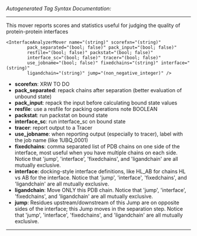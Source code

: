 _Autogenerated Tag Syntax Documentation:_

---
This mover reports scores and statistics useful for judging the quality of protein-protein interfaces

```
<InterfaceAnalyzerMover name="(string)" scorefxn="(string)"
        pack_separated="(bool; false)" pack_input="(bool; false)"
        resfile="(bool; false)" packstat="(bool; false)"
        interface_sc="(bool; false)" tracer="(bool; false)"
        use_jobname="(bool; false)" fixedchains="(string)" interface="(string)"
        ligandchain="(string)" jump="(non_negative_integer)" />
```

-   **scorefxn**: XRW TO DO
-   **pack_separated**: repack chains after separation (better evaluation of unbound state)
-   **pack_input**: repack the input before calculating bound state values
-   **resfile**: use a resfile for packing operations note BOOLEAN
-   **packstat**: run packstat on bound state
-   **interface_sc**: run interface_sc on bound state
-   **tracer**: report output to a Tracer
-   **use_jobname**: when reporting output (especially to tracer), label with the job name (like 1UBQ_0001)
-   **fixedchains**: comma separated list of PDB chains on one side of the interface, most useful when you have multiple chains on each side.  Notice that 'jump', 'interface', 'fixedchains', and 'ligandchain' are all mutually exclusive.
-   **interface**: docking-style interface definitions, like HL_AB for chains HL vs AB for the interface.  Notice that 'jump', 'interface', 'fixedchains', and 'ligandchain' are all mutually exclusive.
-   **ligandchain**: Move ONLY this PDB chain.  Notice that 'jump', 'interface', 'fixedchains', and 'ligandchain' are all mutually exclusive.
-   **jump**: Residues upstream/downstream of this Jump are on opposite sides of the interface; this Jump moves in the separation step.  Notice that 'jump', 'interface', 'fixedchains', and 'ligandchain' are all mutually exclusive.

---
